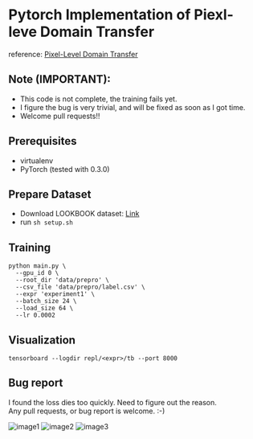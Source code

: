 
# Pytorch Implementation of Piexl-leve Domain Transfer

reference: [Pixel-Level Domain Transfer](https://arxiv.org/pdf/1603.07442.pdf)

## Note (IMPORTANT):
+ This code is not complete, the training fails yet.
+ I figure the bug is very trivial, and will be fixed as soon as I got time.
+ Welcome pull requests!!

## Prerequisites
+ virtualenv
+ PyTorch (tested with 0.3.0)

## Prepare Dataset
+ Download LOOKBOOK dataset: [Link](https://drive.google.com/file/d/0By_p0y157GxQU1dCRUU4SFNqaTQ/view?usp=sharing)
+ run `sh setup.sh`


## Training 
~~~
python main.py \
  --gpu_id 0 \
  --root_dir 'data/prepro' \
  --csv_file 'data/prepro/label.csv' \
  --expr 'experiment1' \
  --batch_size 24 \
  --load_size 64 \
  --lr 0.0002
~~~


## Visualization
~~~
tensorboard --logdir repl/<expr>/tb --port 8000
~~~

## Bug report
I found the loss dies too quickly. Need to figure out the reason.   
Any pull requests, or bug report is welcome.  :-)

![image1](https://user-images.githubusercontent.com/17468992/41200409-018cfd98-6cdf-11e8-93e7-fc85646c7c89.png)
![image2](https://user-images.githubusercontent.com/17468992/41200410-025498f8-6cdf-11e8-8997-355143a074c4.png)
![image3](https://user-images.githubusercontent.com/17468992/41200411-03075cae-6cdf-11e8-8a10-e14fdda91cc3.png)











